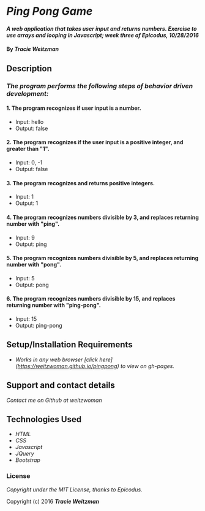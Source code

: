 # _Ping Pong Game_

#### _A web application that takes user input and returns numbers. Exercise to use arrays and looping in Javascript; week three of Epicodus, 10/28/2016_

#### By _**Tracie Weitzman**_

## Description

### _The program performs the following steps of behavior driven development:_

#### 1. The program recognizes if user input is a number.
* Input: hello
* Output: false

#### 2. The program recognizes if the user input is a positive integer, and greater than "1".
* Input: 0, -1
* Output: false

#### 3. The program recognizes and returns positive integers.
* Input: 1
* Output: 1

#### 4. The program recognizes numbers divisible by 3, and replaces returning number with "ping".
* Input: 9
* Output: ping

#### 5. The program recognizes numbers divisible by 5, and replaces returning number with "pong".
* Input: 5
* Output: pong

#### 6. The program recognizes numbers divisible by 15, and replaces returning number with "ping-pong".
* Input: 15
* Output: ping-pong

## Setup/Installation Requirements

* _Works in any web browser [click here] (https://weitzwoman.github.io/pingpong) to view on gh-pages._

## Support and contact details

_Contact me on Github at weitzwoman_

## Technologies Used

* _HTML_
* _CSS_
* _Javascript_
* _JQuery_
* _Bootstrap_


### License

*Copyright under the MIT License, thanks to Epicodus.*

Copyright (c) 2016 **_Tracie Weitzman_**
